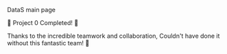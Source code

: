 DataS main page 

🎉 Project 0 Completed! 🚀



Thanks to the incredible teamwork and collaboration, Couldn't have done it without this fantastic team! 👏 
